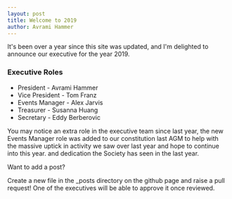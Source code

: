 ```yaml
---
layout: post
title: Welcome to 2019
author: Avrami Hammer
---
```


It's been over a year since this site was updated, and I'm delighted to announce our executive for the year 2019.

### Executive Roles

* President - Avrami Hammer
* Vice President - Tom Franz
* Events Manager - Alex Jarvis
* Treasurer - Susanna Huang
* Secretary - Eddy Berberovic

You may notice an extra role in the executive team since last year, the new Events Manager role was added to our
constitution last AGM to help with the massive uptick in activity we saw over last year and hope to continue into this year.
and dedication the Society has seen in the last year.

Want to add a post?

Create a new file in the _posts directory on the github page and raise a pull request!
One of the executives will be able to approve it once reviewed.